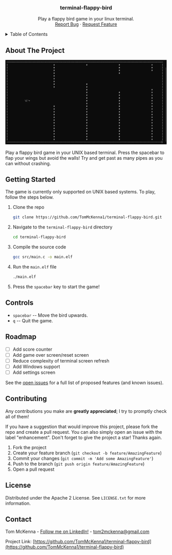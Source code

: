 <h3 align="center">terminal-flappy-bird</h3>

  <p align="center">
    Play a flappy bird game in your linux terminal.
    <br />
    <a href="https://github.com/TomMcKenna1/terminal-flappy-bird/issues">Report Bug</a>
    ·
    <a href="https://github.com/TomMcKenna1/terminal-flappy-bird/issues">Request Feature</a>
  </p>
</div>

<!-- TABLE OF CONTENTS -->
<details>
  <summary>Table of Contents</summary>
  <ol>
    <li><a href="#about-the-project">About The Project</a></li>
    <li><a href="#getting-started">Getting Started</a></li>
    <li><a href="#roadmap">Roadmap</a></li>
    <li><a href="#contributing">Contributing</a></li>
    <li><a href="#license">License</a></li>
    <li><a href="#contact">Contact</a></li>
  </ol>
</details>

<!-- ABOUT THE PROJECT -->
## About The Project

![](https://github.com/TomMcKenna1/terminal-flappy-bird/blob/main/resources/terminal_flappy_bird_demo.gif)

Play a flappy bird game in your UNIX based terminal. Press the spacebar to flap your wings but avoid the walls! Try and get past as many pipes as you can without crashing.

<!-- GETTING STARTED -->
## Getting Started

The game is currently only supported on UNIX based systems. 
To play, follow the steps below. 

1. Clone the repo
   ```sh
   git clone https://github.com/TomMcKenna1/terminal-flappy-bird.git
   ```
2. Navigate to the `terminal-flappy-bird` directory
   ```sh
   cd terminal-flappy-bird
   ```
3. Compile the source code
   ```sh
   gcc src/main.c -o main.elf
   ```
4. Run the `main.elf` file
   ```sh
   ./main.elf
   ```
5. Press the `spacebar` key to start the game!

<!-- GAME CONTROLS -->
## Controls

 - `spacebar` -- Move the bird upwards.
 - `q` -- Quit the game.

<!-- ROADMAP -->
## Roadmap

- [ ] Add score counter
- [ ] Add game over screen/reset screen
- [ ] Reduce complexity of terminal screen refresh
- [ ] Add Windows support
- [ ] Add settings screen

See the [open issues](https://github.com/TomMcKenna1/terminal-flappy-bird/issues) for a full list of proposed features (and known issues).

<!-- CONTRIBUTING -->
## Contributing

Any contributions you make are **greatly appreciated**; I try to promptly check all of them!

If you have a suggestion that would improve this project, please fork the repo and create a pull request. You can also simply open an issue with the label "enhancement".
Don't forget to give the project a star! Thanks again.

1. Fork the project
2. Create your feature branch (`git checkout -b feature/AmazingFeature`)
3. Commit your changes (`git commit -m 'Add some AmazingFeature'`)
4. Push to the branch (`git push origin feature/AmazingFeature`)
5. Open a pull request

<!-- LICENSE -->
## License

Distributed under the Apache 2 License. See `LICENSE.txt` for more information.

<!-- CONTACT -->
## Contact

Tom McKenna - [Follow me on LinkedIn!](https://www.linkedin.com/in/tom-m-8a70891a8/) - tom2mckenna@gmail.com

Project Link: [https://github.com/TomMcKenna1/terminal-flappy-bird](https://github.com/TomMcKenna1/terminal-flappy-bird)
